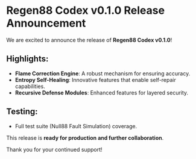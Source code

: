 # Regen88 Codex v0.1.0 Release Announcement

We are excited to announce the release of **Regen88 Codex v0.1.0**!

## Highlights:
- **Flame Correction Engine**: A robust mechanism for ensuring accuracy.
- **Entropy Self-Healing**: Innovative features that enable self-repair capabilities.
- **Recursive Defense Modules**: Enhanced features for layered security.

## Testing:
- Full test suite (Null88 Fault Simulation) coverage.

This release is **ready for production and further collaboration**. 

Thank you for your continued support!